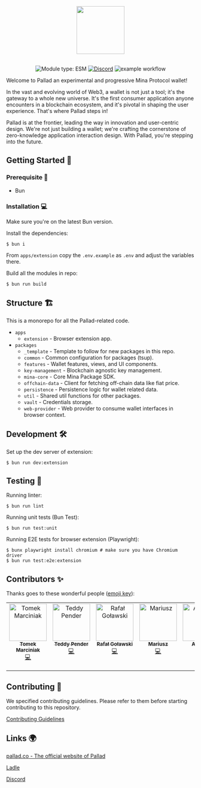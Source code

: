<!-- markdownlint-disable -->
<div align="center">
  <img src="./pallad_name.svg" height="128">
</div>
<div align="center">
<br />
<!-- markdownlint-restore -->

![Module type: ESM](https://img.shields.io/badge/module%20type-esm-brightgreen)
[![Discord](https://img.shields.io/discord/1127906495409958953?label=Discord)](https://discord.gg/ExzzfTGUnB)
![example workflow](https://github.com/palladians/pallad/actions/workflows/apps-extension-ci.yml/badge.svg)

</div>

Welcome to Pallad an experimental and progressive Mina Protocol wallet!

In the vast and evolving world of Web3, a wallet is not just a tool; it's the gateway to a whole new universe. It's the first consumer application anyone encounters in a blockchain ecosystem, and it's pivotal in shaping the user experience. That's where Pallad steps in!

Pallad is at the frontier, leading the way in innovation and user-centric design. We're not just building a wallet; we're crafting the cornerstone of zero-knowledge application interaction design. With Pallad, you're stepping into the future.

## Getting Started 🚀

### Prerequisite 📌

- Bun

### Installation 💻

Make sure you're on the latest Bun version.

Install the dependencies:

```shell
$ bun i
```

From `apps/extension` copy the `.env.example` as `.env` and adjust the variables there.

Build all the modules in repo:

```shell
$ bun run build
```

## Structure 🏗️

This is a monorepo for all the Pallad-related code.

- `apps`
  - `extension` - Browser extension app.
- `packages`
  - `_template` - Template to follow for new packages in this repo.
  - `common` - Common configuration for packages (tsup).
  - `features` - Wallet features, views, and UI components.
  - `key-management` - Blockchain agnostic key management.
  - `mina-core` - Core Mina Package SDK.
  - `offchain-data` - Client for fetching off-chain data like fiat price.
  - `persistence` - Persistence logic for wallet related data.
  - `util` - Shared util functions for other packages.
  - `vault` - Credentials storage.
  - `web-provider` - Web provider to consume wallet interfaces in browser context.

## Development 🛠️

Set up the dev server of extension:

```shell
$ bun run dev:extension
```

## Testing 🧪

Running linter:

```shell
$ bun run lint
```

Running unit tests (Bun Test):

```shell
$ bun run test:unit
```

Running E2E tests for browser extension (Playwright):

```shell
$ bunx playwright install chromium # make sure you have Chromium driver
$ bun run test:e2e:extension
```

## Contributors ✨

Thanks goes to these wonderful people
([emoji key](https://allcontributors.org/docs/en/emoji-key)):

<a href="https://github.com/palladians/pallad/graphs/contributors">
<!-- ALL-CONTRIBUTORS-LIST:START - Do not remove or modify this section -->
<!-- prettier-ignore-start -->
<!-- markdownlint-disable -->
<table>
  <tbody>
    <tr>
      <td align="center" valign="top" width="14.28%"><a href="https://github.com/mrcnk"><img src="https://avatars.githubusercontent.com/u/16132011?v=4?s=100" width="100px;" alt="Tomek Marciniak"/><br /><sub><b>Tomek Marciniak</b></sub></a><br /><a href="https://github.com/palladians/pallad/commits?author=mrcnk" title="Code">💻</a></td>
      <td align="center" valign="top" width="14.28%"><a href="https://github.com/teddyjfpender"><img src="https://avatars.githubusercontent.com/u/92999717?v=4?s=100" width="100px;" alt="Teddy Pender"/><br /><sub><b>Teddy Pender</b></sub></a><br /><a href="https://github.com/palladians/pallad/commits?author=teddyjfpender" title="Code">💻</a></td>
      <td align="center" valign="top" width="14.28%"><a href="https://dev.to/rgolawski"><img src="https://avatars.githubusercontent.com/u/19167236?v=4?s=100" width="100px;" alt="Rafał Goławski"/><br /><sub><b>Rafał Goławski</b></sub></a><br /><a href="https://github.com/palladians/pallad/commits?author=rago4" title="Code">💻</a></td>
      <td align="center" valign="top" width="14.28%"><a href="https://github.com/mich3lang3lo"><img src="https://avatars.githubusercontent.com/u/164676295?v=4?s=100" width="100px;" alt="Mariusz"/><br /><sub><b>Mariusz</b></sub></a><br /><a href="https://github.com/palladians/pallad/commits?author=mich3lang3lo" title="Code">💻</a></td>
      <td align="center" valign="top" width="14.28%"><a href="https://github.com/aliraza556"><img src="https://avatars.githubusercontent.com/u/87068339?v=4?s=100" width="100px;" alt="Ali Raza"/><br /><sub><b>Ali Raza</b></sub></a><br /><a href="https://github.com/palladians/pallad/commits?author=aliraza556" title="Code">💻</a></td>
      <td align="center" valign="top" width="14.28%"><a href="https://yaodingyd.github.io/"><img src="https://avatars.githubusercontent.com/u/11392695?v=4?s=100" width="100px;" alt="Yao Ding"/><br /><sub><b>Yao Ding</b></sub></a><br /><a href="https://github.com/palladians/pallad/commits?author=yaodingyd" title="Code">💻</a></td>
      <td align="center" valign="top" width="14.28%"><a href="https://www.myestery.com"><img src="https://avatars.githubusercontent.com/u/49923152?v=4?s=100" width="100px;" alt="Chiwetelu Johnpaul Chidera"/><br /><sub><b>Chiwetelu Johnpaul Chidera</b></sub></a><br /><a href="https://github.com/palladians/pallad/commits?author=Myestery" title="Code">💻</a></td>
    </tr>
  </tbody>
</table>

<!-- markdownlint-restore -->
<!-- prettier-ignore-end -->

<!-- ALL-CONTRIBUTORS-LIST:END -->
</a>

## Contributing 🤝

We specified contributing guidelines. Please refer to them before starting contributing to this repository.

[Contributing Guidelines](https://github.com/palladians/pallad/blob/main/CONTRIBUTING.md)

## Links 🌍

[pallad.co - The official website of Pallad](https://get.pallad.co/website)

[Ladle](https://palladians.github.io/pallad/)

[Discord](https://discord.gg/ExzzfTGUnB)
